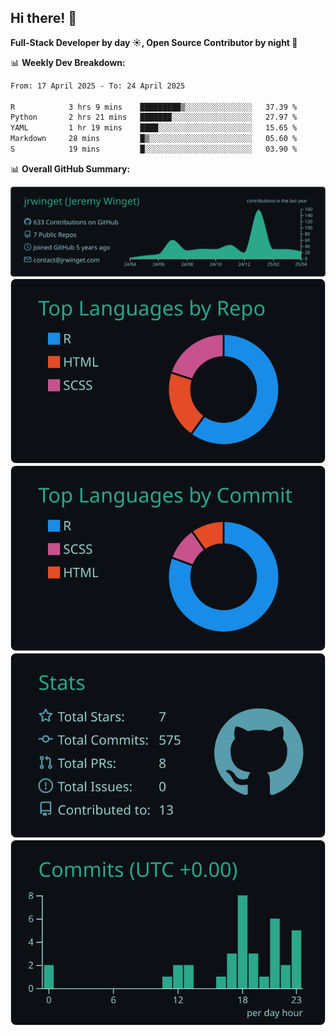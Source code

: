 ## Hi there! 👋

**Full-Stack Developer by day ☀️, Open Source Contributor by night 🌙**

📊 **Weekly Dev Breakdown:**
<!--START_SECTION:waka-->

```txt
From: 17 April 2025 - To: 24 April 2025

R            3 hrs 9 mins    █████████▒░░░░░░░░░░░░░░░   37.39 %
Python       2 hrs 21 mins   ███████░░░░░░░░░░░░░░░░░░   27.97 %
YAML         1 hr 19 mins    ████░░░░░░░░░░░░░░░░░░░░░   15.65 %
Markdown     28 mins         █▒░░░░░░░░░░░░░░░░░░░░░░░   05.60 %
S            19 mins         █░░░░░░░░░░░░░░░░░░░░░░░░   03.90 %
```

<!--END_SECTION:waka-->

📊 **Overall GitHub Summary:**

[![](https://raw.githubusercontent.com/jrwinget/jrwinget/main/profile-summary-card-output/gotham/0-profile-details.svg)](https://github.com/vn7n24fzkq/github-profile-summary-cards)
[![](https://raw.githubusercontent.com/jrwinget/jrwinget/main/profile-summary-card-output/gotham/1-repos-per-language.svg)](https://github.com/vn7n24fzkq/github-profile-summary-cards) [![](https://raw.githubusercontent.com/jrwinget/jrwinget/main/profile-summary-card-output/gotham/2-most-commit-language.svg)](https://github.com/vn7n24fzkq/github-profile-summary-cards)
[![](https://raw.githubusercontent.com/jrwinget/jrwinget/main/profile-summary-card-output/gotham/3-stats.svg)](https://github.com/vn7n24fzkq/github-profile-summary-cards) [![](https://raw.githubusercontent.com/jrwinget/jrwinget/main/profile-summary-card-output/gotham/4-productive-time.svg)](https://github.com/vn7n24fzkq/github-profile-summary-cards)
